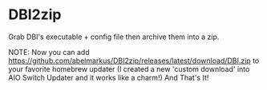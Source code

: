 # DBI2zip
Grab DBI's executable + config file then archive them into a zip.

NOTE:
Now you can add https://github.com/abelmarkus/DBI2zip/releases/latest/download/DBI.zip to your favorite homebrew updater (I created a new 'custom download' into AIO Switch Updater and it works like a charm!)
And That's It!

